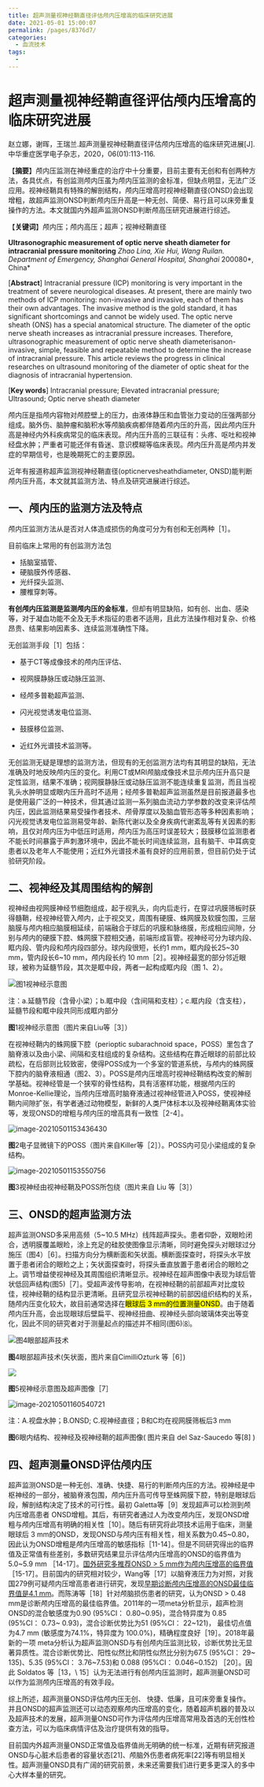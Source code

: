 ```yaml
---
title: 超声测量视神经鞘直径评估颅内压增高的临床研究进展
date: 2021-05-01 15:00:07
permalink: /pages/8376d7/
categories:
  - 血流技术
tags:
  - 
---
```

# 超声测量视神经鞘直径评估颅内压增高的临床研究进展

赵立娜，谢晖，王瑞兰.超声测量视神经鞘直径评估颅内压增高的临床研究进展[J].中华重症医学电子杂志，2020，06(01):113-116.

【**摘要**】颅内压监测在神经重症的治疗中十分重要，目前主要有无创和有创两种方法，各具优点，有创监测颅内压虽为颅内压监测的金标准，但缺点明显，无法广泛应用。视神经鞘具有特殊的解剖结构，颅内压增高时视神经鞘直径(ONSD)会出现增粗，故超声监测ONSD判断颅内压升高是一种无创、简便、易行且可以床旁重复操作的方法。本文就国内外超声监测ONSD判断颅高压研究进展进行综述。

【**关键词**】颅内压；颅内高压；超声；视神经鞘直径

**Ultrasonographic measurement of optic nerve sheath diameter for intracranial pressure monitoring** *Zhao Lina, Xie Hui, Wang Ruilan. Department of Emergency, Shanghai General Hospital, Shanghai* 200080*, China*

[**Abstract**] Intracranial pressure (ICP) monitoring is very important in the treatment of severe neurological diseases. At present, there are mainly two methods of ICP monitoring: non-invasive and invasive, each of them has their own advantages. The invasive method is the gold standard, it has significant shortcomings and cannot be widely used. The optic nerve sheath (ONS) has a special anatomical structure. The diameter of the optic nerve sheath increases as intracranial pressure increases. Therefore, ultrasonographic measurement of optic nerve sheath diameterisanon-invasive, simple, feasible and repeatable method to determine the increase of intracranial pressure. This article reviews the progress in clinical researches on ultrasound monitoring of the diameter of optic sheat for the diagnosis of intracranial hypertension.

[**Key words**] Intracranial pressure; Elevated intracranial pressure; Ultrasound; Optic nerve sheath diameter

颅内压是指颅内容物对颅腔壁上的压力，由液体静压和血管张力变动的压强两部分组成。脑外伤、脑肿瘤和脑积水等颅脑疾病都伴随着颅内压的升高，因此颅内压升高是神经内外科疾病常见的临床表现。颅内压升高的三联征有：头疼、呕吐和视神经盘水肿；严重者可能还伴有昏迷、意识模糊等临床表现。颅内压升高是颅内并发症的早期信号，也是晚期死亡的主要原因。

近年有报道称超声监测视神经鞘直径(opticnervesheathdiameter, ONSD)能判断颅内压升高，本文就其监测方法、特点及研究进展进行综述。

## 一、颅内压的监测方法及特点

颅内压监测方法从是否对人体造成损伤的角度可分为有创和无创两种［1］。

目前临床上常用的有创监测方法包

- 括脑室插管、
- 硬脑膜外传感器、
- 光纤探头监测、
- 腰椎穿刺等。

**有创颅内压监测是监测颅内压的金标准**，但却有明显缺陷，如有创、出血、感染等，对于凝血功能不全及无手术指征的患者不适用，且此方法操作相对复杂、价格昂贵、结果影响因素多、连续监测准确性下降。

无创监测手段［1］包括：

- 基于CT等成像技术的颅内压评估、

- 视网膜静脉压或动脉压监测、

- 经颅多普勒超声监测、

- 闪光视觉诱发电位监测、

- 鼓膜移位监测、

- 近红外光谱技术监测等。

无创监测无疑是理想的监测方法，但现有的无创监测方法均有其明显的缺陷，无法准确及时地反映颅内压的变化。利用CT或MRI颅脑成像技术显示颅内压升高只是定性监测，结果不准确；视网膜静脉压或动脉压监测不能连续重复监测，而且当视乳头水肿明显或眼内压升高时不适用；经颅多普勒超声监测虽然是目前报道最多也是使用最广泛的一种技术，但其通过监测一系列脑血流动力学参数的改变来评估颅内压，因此监测结果易受操作者技术、颅骨厚度以及脑血管形态等多种因素影响；闪光视觉诱发电位监测易受年龄、新陈代谢以及全身疾病代谢紊乱等有关因素的影响，且仅对颅内压为中低压时适用，颅内压为高压时误差较大；鼓膜移位监测患者不能长时间暴露于声刺激环境中，因此不能长时间连续监测，且有脑干、中耳病变患者以及老年人不能使用；近红外光谱技术虽有良好的应用前景，但目前仍处于试验研究阶段。

## 二、视神经及其周围结构的解剖

视神经由视网膜神经节细胞组成，起于视乳头，向内后走行，在穿过巩膜筛板时获得髓鞘，经视神经管入颅内，止于视交叉，周围有硬膜、蛛网膜及软膜包围，三层脑膜与颅内相应脑膜相延续，前端融合于球后的巩膜和脉络膜，形成相应间隙，分别与颅内的硬膜下腔、蛛网膜下腔相交通，前端形成盲管。视神经可分为球内段、眶内段、管内段和颅内段四部分。球内段很短，长约1 mm，眶内段长25\~30 mm，管内段长6\~10 mm，颅内段长约 10 mm［2］。视神经最宽的部分邻近眼球，被称为延髓节段，其次是眶中段，两者一起构成眶内段（图 1、2）。

![图1视神经示意图](https://cdn.jsdelivr.net/gh/seasideccm/img/upload/image-20210501153108906.png)

注：a.延髓节段（含骨小梁）；b.眶中段（含间隔和支柱）；c.眶内段（含支柱），延髓节段和眶中段共同形成眶内部分

**图**1视神经示意图（图片来自Liu等［3］）



在视神经鞘内的蛛网膜下腔（perioptic subarachnoid space，POSS）里包含了脑脊液以及由小梁、间隔和支柱组成的复杂结构。这些结构在靠近眼球的前部比较疏松，在后部则比较致密，使得POSS成为一个多室的管道系统，与颅内的蛛网膜下腔内的脑脊液相通（图2、3）。POSS是颅内压增高时视神经鞘结构改变的解剖学基础。视神经管是一个狭窄的骨性结构，具有活塞样功能，根据颅内压的Monroe-Kellie理论，当颅内压增高时脑脊液通过视神经管进入POSS，使视神经鞘内间隙扩张，有学者通过动物模型，新鲜的人类尸体标本以及视神经鞘离体实验等，发现ONSD的增粗与颅内压的增高具有一致性［2-4］。



![image-20210501153436430](https://cdn.jsdelivr.net/gh/seasideccm/img/upload/LRmaqz5Q9pxFTtX.png)

**图**2电子显微镜下的POSS（图片来自Killer等［2］）。POSS内可见小梁组成的复杂结构。



![image-20210501153550756](https://cdn.jsdelivr.net/gh/seasideccm/img/upload/bvnzDJWg4cPYrBo.png)

**图**3视神经由视神经鞘及POSS所包绕（图片来自 Liu 等［3］）

## 三、ONSD的超声监测方法

超声监测ONSD多采用高频（5\~10.5 MHz）线阵超声探头。患者仰卧，双眼睑闭合，透明膜覆盖眼睑，涂上充足的硅胶使图像显示清晰，同时避免探头对眼球过分施压（图4）［6］。扫描方向分为横断面和矢状面。横断面探查时，将探头水平放置于患者闭合的眼睑之上；矢状面探查时，将探头垂直放置于患者闭合的眼睑之上。调节增益使视神经及其周围组织清晰显示。视神经在超声图像中表现为球后管状低回声结构(图5)［7］。受超声波传导影响，在视神经鞘的前部超声对比度较佳，视神经鞘的结构显示更清晰。且研究显示视神经鞘的前部因组织结构的关系，随颅内压变化较大，故目前通常选择在<mark>眼球后 3 mm的位置测量ONSD</mark>。由于随着颅内压升高，会出现眼球后壁扁平、视神经扭曲、视神经头部向玻璃体突出等变化，因此不同的研究者对于测量起点的描述并不相同(图6)⑻。

![图4眼部超声技术](https://cdn.jsdelivr.net/gh/seasideccm/img/upload/image-20210501155932045.png)

**图**4眼部超声技术(矢状面，图片来自CimilliOzturk 等［6］)

![](https://cdn.jsdelivr.net/gh/seasideccm/img/upload/image-20210501160251320.png)

**图**5视神经示意图及超声图像［7］

![image-20210501160540721](https://cdn.jsdelivr.net/gh/seasideccm/img/upload/20210501160717.png)

注：A.视盘水肿；B.ONSD; C.视神经直径；B和C均在视网膜筛板后3 mm

**图**6眼内结构、视神经及视神经鞘的超声图像( 图片来自 del Saz-Saucedo 等[8] )

## 四、超声测量ONSD评估颅内压

超声监测ONSD是一种无创、准确、快捷、易行的判断颅内压的方法。视神经是中枢神经的一部分，被脑脊液包围，颅内压升高可传导至蛛网膜下腔，特别是眼球后段，解剖结构决定了技术的可行性。最初 Galetta等［9］发现超声可以检测到颅内压增高患者 ONSD增粗。其后，有研究者通过人为改变颅内压，发现ONSD增粗与颅内压增高有明确的相关性［10］。随后有研究将此项技术运用于临床，测量眼球后 3 mm的ONSD，发现ONSD与颅内压有相关性，相关系数为0.45\~0.80，因此认为ONSD增粗是颅内压增高的敏感指标［11-14］。但是不同研究得出的临界值及正常值有些差别，多数研究结果显示评估颅内压增高的ONSD的临界值为5.0\~5.9 mm ［14-17］。<u>国外研究多推荐ONSD \> 5 mm作为颅内压增高的临界值</u>［15-17］。目前国内的研究相对较少，Wang等［17］以脑脊液压力为对照，对我国279例可疑颅内压增高患者进行研究，发现<u>早期诊断颅内压增高的ONSD最佳临界值是4.1 mm</u>。而陈涛等［18］针对颅脑损伤患者的研究，认为ONSD \> 0.48 mm是诊断颅内压增高的最佳临界值。2011年的一项meta分析显示，超声检测ONSD的混合敏感度为0.90 (95%CI： 0.80\~0.95)，混合特异度为 0.85 (95%CI： 0.73\~ 0.93)，混合诊断优势比为51 (95%CI： 22\~121)， 最佳切点值为4.7 mm (敏感度为74.1%，特异度为 100.0%)，精确程度良好［19］。2018年最新的一项 meta分析认为超声监测ONSD与有创颅内压监测比较，诊断优势比无显著异质性。混合诊断优势比、阳性似然比和阴性似然比分别为67.5 (95%CI： 29\~ 135)、5.35 (95%CI： 3.76\~7.53)和 0.088 (95%CI： 0.046\~0.152) ［20］。因此 Soldatos 等［13，\ 15］认为无法进行有创颅内压监测时，超声测量ONSD可以作为监测颅内压增高的有效手段。

综上所述，超声测量ONSD评估颅内压无创、 快捷、低廉，且可床旁重复操作。并且ONSD的超声监测还可以动态观察颅内压增高的变化，随着超声机器的普及以及超声技术的发展，超声测量ONSD可作为评估颅内压增高常用及首选的无创性检查方法，可以为临床病情评估及治疗提供有效的指导。

目前国内外超声测量ONSD正常值及临界值尚无明确的统一标准，近期有研究报道ONSD与心脏术后患者的容量状态[21]、颅脑外伤患者病死率[22]等有明显相关性。超声测量ONSD具有广阔的研究前景，未来还需要我们进行更多更深入的多中心大样本量的研究。

